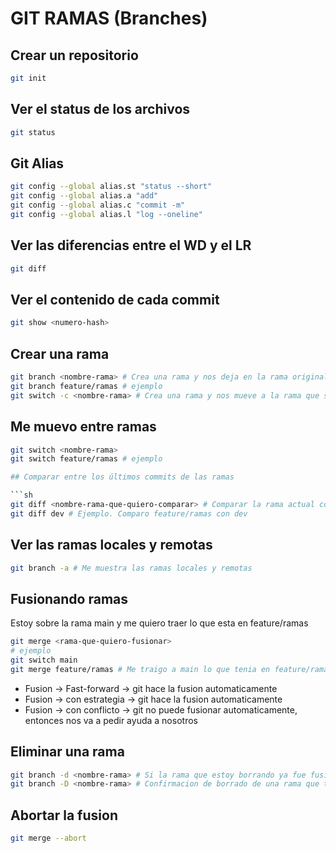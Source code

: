 # GIT RAMAS (Branches)

## Crear un repositorio

```sh
git init
```

## Ver el status de los archivos

```sh
git status
```

## Git Alias

```sh
git config --global alias.st "status --short"
git config --global alias.a "add"
git config --global alias.c "commit -m"
git config --global alias.l "log --oneline"
```

## Ver las diferencias entre el WD y el LR

```sh
git diff
```

## Ver el contenido de cada commit

```sh
git show <numero-hash>
```

## Crear una rama

```sh
git branch <nombre-rama> # Crea una rama y nos deja en la rama original
git branch feature/ramas # ejemplo
git switch -c <nombre-rama> # Crea una rama y nos mueve a la rama que se creo
```

## Me muevo entre ramas

```sh
git switch <nombre-rama>
git switch feature/ramas # ejemplo

## Comparar entre los últimos commits de las ramas

```sh
git diff <nombre-rama-que-quiero-comparar> # Comparar la rama actual contra la rama que indico
git diff dev # Ejemplo. Comparo feature/ramas con dev
```

## Ver las ramas locales y remotas

```sh
git branch -a # Me muestra las ramas locales y remotas
```

## Fusionando ramas
Estoy sobre la rama main y me quiero traer lo que esta en feature/ramas

```sh
git merge <rama-que-quiero-fusionar>
# ejemplo
git switch main
git merge feature/ramas # Me traigo a main lo que tenia en feature/ramas
```

* Fusion -> Fast-forward -> git hace la fusion automaticamente
* Fusion -> con estrategia -> git hace la fusion automaticamente
* Fusion -> con conflicto -> git no puede fusionar automaticamente, entonces nos va a pedir ayuda a nosotros

## Eliminar una rama

```sh
git branch -d <nombre-rama> # Si la rama que estoy borrando ya fue fusionada me va a borrar la rama
git branch -D <nombre-rama> # Confirmacion de borrado de una rama que todavia no ha sido fusionada en el repositorio
```

## Abortar la fusion

```sh
git merge --abort
```


